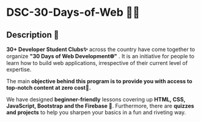 # DSC-30-Days-of-Web 👩‍💻
 
## Description 📝

**30+ Developer Student Clubs✨**  across the country have come together to organize **"30 Days of Web Development🌐"** . It is an initiative for people to learn how to build web applications, irrespective of their current level of expertise.

The main **objective behind this program is to provide you with access to top-notch content at zero cost🤘.**

We have designed **beginner-friendly** lessons covering up **HTML, CSS, JavaScript, Bootstrap and the Firebase 💛**. Furthermore, there are **quizzes and projects** to help you sharpen your basics in a fun and riveting way.

